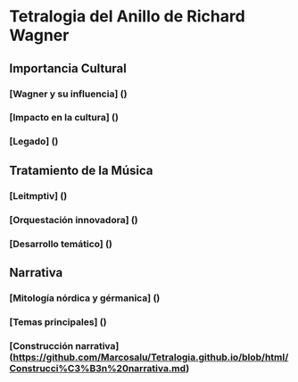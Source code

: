 # Tetralogia del Anillo de Richard Wagner

## Importancia Cultural

### [Wagner y su influencia] ()

### [Impacto en la cultura] ()

### [Legado] ()

## Tratamiento de la Música

### [Leitmptiv] ()

### [Orquestación innovadora] ()

### [Desarrollo temático] ()

## Narrativa

### [Mitología nórdica y gérmanica] ()

### [Temas principales] ()

### [Construcción narrativa] (https://github.com/Marcosalu/Tetralogia.github.io/blob/html/Construcci%C3%B3n%20narrativa.md)



